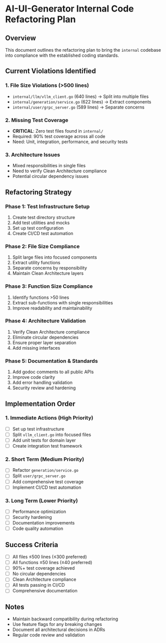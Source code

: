 # AI-UI-Generator Internal Code Refactoring Plan

## Overview
This document outlines the refactoring plan to bring the `internal` codebase into compliance with the established coding standards.

## Current Violations Identified

### 1. File Size Violations (>500 lines)
- `internal/llm/vllm_client.go` (640 lines) → Split into multiple files
- `internal/generation/service.go` (622 lines) → Extract components
- `internal/user/grpc_server.go` (589 lines) → Separate concerns

### 2. Missing Test Coverage
- **CRITICAL**: Zero test files found in `internal/`
- Required: 90% test coverage across all code
- Need: Unit, integration, performance, and security tests

### 3. Architecture Issues
- Mixed responsibilities in single files
- Need to verify Clean Architecture compliance
- Potential circular dependency issues

## Refactoring Strategy

### Phase 1: Test Infrastructure Setup
1. Create test directory structure
2. Add test utilities and mocks
3. Set up test configuration
4. Create CI/CD test automation

### Phase 2: File Size Compliance
1. Split large files into focused components
2. Extract utility functions
3. Separate concerns by responsibility
4. Maintain Clean Architecture layers

### Phase 3: Function Size Compliance
1. Identify functions >50 lines
2. Extract sub-functions with single responsibilities
3. Improve readability and maintainability

### Phase 4: Architecture Validation
1. Verify Clean Architecture compliance
2. Eliminate circular dependencies
3. Ensure proper layer separation
4. Add missing interfaces

### Phase 5: Documentation & Standards
1. Add godoc comments to all public APIs
2. Improve code clarity
3. Add error handling validation
4. Security review and hardening

## Implementation Order

### 1. Immediate Actions (High Priority)
- [ ] Set up test infrastructure
- [ ] Split `vllm_client.go` into focused files
- [ ] Add unit tests for domain layer
- [ ] Create integration test framework

### 2. Short Term (Medium Priority)  
- [ ] Refactor `generation/service.go`
- [ ] Split `user/grpc_server.go`
- [ ] Add comprehensive test coverage
- [ ] Implement CI/CD test automation

### 3. Long Term (Lower Priority)
- [ ] Performance optimization
- [ ] Security hardening
- [ ] Documentation improvements
- [ ] Code quality automation

## Success Criteria
- [ ] All files ≤500 lines (≤300 preferred)
- [ ] All functions ≤50 lines (≤40 preferred)
- [ ] 90%+ test coverage achieved
- [ ] No circular dependencies
- [ ] Clean Architecture compliance
- [ ] All tests passing in CI/CD
- [ ] Comprehensive documentation

## Notes
- Maintain backward compatibility during refactoring
- Use feature flags for any breaking changes
- Document all architectural decisions in ADRs
- Regular code review and validation
